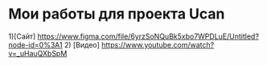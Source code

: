 # Мои работы для проекта Ucan
1)[Сайт] https://www.figma.com/file/6yrzSoNQuBk5xbo7WPDLuE/Untitled?node-id=0%3A1
2) [Видео] https://www.youtube.com/watch?v=_uHauQXbSpM
